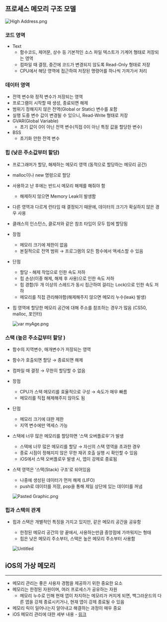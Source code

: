 ## 프로세스 메모리 구조 모델

![High Address.png](https://s3-us-west-2.amazonaws.com/secure.notion-static.com/4354a87a-feb8-4efb-a67d-a794ae2fdb8c/High_Address.png)

### 코드 영역

- Text
    - 함수코드, 제어문, 상수 등 기본적인 소스 파일 텍스트가 기계어 형태로 저장되는 영역
    - 컴파일 때 결정, 중간에 코드가 변경되지 않도록 Read-Only 형태로 저장
    - CPU에서 해당 영역에 접근하여 저장된 명령어를 하나씩 가져가서 처리

### 데이터 영역

- 전역 변수와 정적 변수가 저장되는 영역
- 프로그램이 시작할 때 생성, 종료되면 해제
- 범위기 정해지지 않은 전역(Global or Static) 변수를 포함
- 실행 도중 변수 값이 변경될 수 있으니, Read-Write 형태로 저장
- GVAR(Global Variable)
    - 초기 값이 0이 아닌 전역 변수(직접 0이 아닌 특정 값을 할당한 변수)
- BSS
    - 초기화 안한 전역 변수

### 힙 (낮은 주소값부터 할당)

- 프로그래머가 할당, 해제하는 메모리 영역 (동적으로 할당하는 메모리 공간)
- malloc이나 new 명령으로 할당
- 사용하고 난 후에는 반드시 메모리 해제를 해줘야 함
    - 해제하지 않으면 Memory Leak이 발생함
- 다른 영역과 다르게 런타임 때 결정되기 때문에, 데이터의 크기가 확실하지 않은 경우 사용
- 클래스의 인스턴스, 클로저와 같은 참조 타입이 모두 힙에 할당됨
- 장점
    - 메모리 크기에 제한이 없음
    - 본질적으로 전역 범위 → 프로그램의 모든 함수에서 액세스할 수 있음
- 단점
    - 할당 - 해제 작업으로 인한 속도 저하
    - 힙 손상(이중 해제, 해제 후 사용)으로 인한 속도 저하
    - 힙 경합(두 개 이상의 스레드가 동시 접근하여 걸리는 Lock)으로 인한 속도 저하
    - 메모리를 직접 관리해야함(해제해주지 않으면 메모리 누수(leak) 발생)
- 힙 영역에 할당한 메모리 공간에 대해 주소를 참조하는 경우가 많음 (CS50, malloc, 포인터)
    
    ![var myAge.png](https://s3-us-west-2.amazonaws.com/secure.notion-static.com/e18a6ca5-a741-422e-8061-180ff15e8423/var_myAge.png)
    

### 스택 (높은 주소값부터 할당 )

- 함수의 지역변수, 매개변수가 저장되는 영역
- 함수가 호출되면 할당 → 종료되면 해제
- 컴파일 때 결정 → 무한히 할당할 수 없음
- 장점
    - CPU가 스택 메모리를 효율적으로 구성 → 속도가 매우 빠름
    - 메모리를 직접 해제해주지 않아도 됨
- 단점
    - 메모리 크기에 대한 제한
    - 지역 변수에만 액세스 가능
- 스택에 너무 많은 메모리를 할당하면 ‘스택 오버플로우'가 발생
    - 스택에 너무 많은 메모리를 할당 → 자신의 스택 영역을 초과한 경우
    - 종료 시점이 정해지지 않은 무한 재귀 호출 실행 시 확인할 수 있음
    - iOS에서 스택 오버플로우 발생 시, 앱이 강제로 종료됨
- 스택 영역은 ‘스택(Stack) 구조’로 되어있음
    - 나중에 생성된 데이터가 먼저 해제 (LIFO)
    - push로 데이터를 저장, pop을 통해 제일 상단에 있는 데이터를 꺼냄
    
    ![Pasted Graphic.png](https://s3-us-west-2.amazonaws.com/secure.notion-static.com/a35d6c1e-93f7-445e-87e5-f5341ed0fba2/Pasted_Graphic.png)
    

### 힙과 스택의 관계

- 힙과 스택은 개별적인 특징을 가지고 있지만, 같은 메모리 공간을 공유함
    - 한정된 메모리 공간의 양 끝에서, 사용하는만큼 중앙점에 가까워지는 형태
    - 힙은 낮은 메모리 주소부터, 스택은 높은 메모리 주소부터 사용함
    
    ![Untitled](https://s3-us-west-2.amazonaws.com/secure.notion-static.com/6afd39a4-7820-423f-969e-a7e432c085a2/Untitled.png)
    

## iOS의 가상 메모리

---

- 메모리 관리는 좋은 사용자 경험을 제공하기 위한 중요한 요소
- 메모리는 한정된 자원이며, 여러 프로세스가 공유하는 자원
    - 메모리 누수로 인해 현재 앱이 차지하는 메모리가 커지게 되면, 백그라운드의 다른 앱을 강제 종료시키거나, 현재 앱이 강제 종료될 수 있음
- 메모리 릭이 일어나는지 알아내고 해결하는 과정이 매우 중요
- iOS 메모리 관리에 대한 세부 내용 - [링크](https://seizze.github.io/2019/12/20/iOS-%EB%A9%94%EB%AA%A8%EB%A6%AC-%EB%9C%AF%EC%96%B4%EB%B3%B4%EA%B8%B0,-%EB%A9%94%EB%AA%A8%EB%A6%AC-%EC%9D%B4%EC%8A%88-%EB%94%94%EB%B2%84%EA%B9%85%ED%95%98%EA%B8%B0,-%EB%A9%94%EB%AA%A8%EB%A6%AC-%EB%A6%AD-%EC%B0%BE%EA%B8%B0.html)
